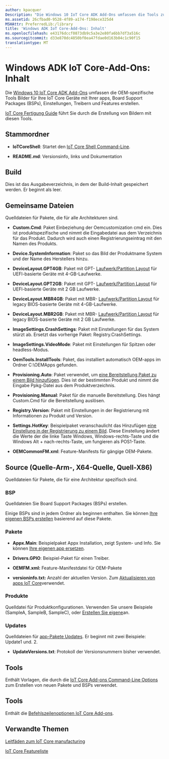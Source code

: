 ```yaml
---
author: kpacquer
Description: "Die Windows 10 IoT Core ADK Add-Ons umfassen die Tools zum Anpassen und erstellen Sie neue Bilder für Ihre Geräte mit der apps, Board Support Packages (BSPs), Treibern, und Windows-Features, die Sie auswählen und eine Beispielstruktur, die Sie verwenden können, um schnell neue Bilder zu erstellen."
ms.assetid: 26cfbad0-9528-4f89-a174-f198ece325d4
MSHAttr: PreferredLib:/library
title: 'Windows ADK IoT Core-Add-Ons: Inhalt'
ms.openlocfilehash: e43176dccf0873db9c5a3e2e80fa6bb7df3a516c
ms.sourcegitcommit: d33e870dc4850bf0ea47fdae0d163b04c1c90f15
translationtype: MT
---
```

# <a name="windows-adk-iot-core-add-ons-contents"></a>Windows ADK IoT Core-Add-Ons: Inhalt

Die [Windows 10 IoT Core ADK Add-Ons](http://go.microsoft.com/fwlink/?LinkId=735028) umfassen die OEM-spezifische Tools Bilder für Ihre IoT Core Geräte mit Ihrer apps, Board Support Packages (BSPs), Einstellungen, Treibern und Features erstellen.

[IoT Core Fertigung Guide](iot-core-manufacturing-guide.md) führt Sie durch die Erstellung von Bildern mit diesen Tools.

## <a name="span-idrootfolderspanroot-folder"></a><span id="Root_folder"></span>Stammordner

-   **IoTCoreShell**: Startet den [IoT Core Shell Command-Line](iot-core-adk-addons-command-line-options.md#iotcoreshell.cmd).

-   **README.md**: Versionsinfo, links und Dokumentation

## <a name="span-idbuildspanspan-idbuildspanspan-idbuildspanbuild"></a><span id="Build"></span><span id="build"></span><span id="BUILD"></span>Build
Dies ist das Ausgabeverzeichnis, in dem der Build-Inhalt gespeichert werden. Er beginnt als leer.

## <a name="span-idcommonfilesspanspan-idcommonfilesspanspan-idcommonfilesspancommon-files"></a><span id="Common_files"></span><span id="common_files"></span><span id="COMMON_FILES"></span>Gemeinsame Dateien

Quelldateien für Pakete, die für alle Architekturen sind.

-   **Custom.Cmd**: Paket Einbeziehung der Oemcustomization cmd ein. Dies ist produktspezifische und nimmt die Eingabedatei aus dem Verzeichnis für das Produkt. Dadurch wird auch einen Registrierungseintrag mit den Namen des Produkts.

-   **Device.SystemInformation**: Paket so das Bild der Produktname System und der Name des Herstellers hinzu.

-   **DeviceLayout.GPT4GB**: Paket mit GPT- [Laufwerk/Partition Layout](device-layout.md) für UEFI-basierte Geräte mit 4-GB-Laufwerke.

-   **DeviceLayout.GPT2GB**: Paket mit GPT- [Laufwerk/Partition Layout](device-layout.md) für UEFI-basierte Geräte mit 2 GB Laufwerke.

-   **DeviceLayout.MBR4GB**: Paket mit MBR- [Laufwerk/Partition Layout](device-layout.md) für legacy BIOS-basierte Geräte mit 4-GB-Laufwerke.

-   **DeviceLayout.MBR2GB**: Paket mit MBR- [Laufwerk/Partition Layout](device-layout.md) für legacy BIOS-basierte Geräte mit 2 GB Laufwerke.

-   **ImageSettings.CrashSettings**: Paket mit Einstellungen für das System stürzt ab. Ersetzt das vorherige Paket: Registry.CrashSettings.

-   **ImageSettings.VideoMode**: Paket mit Einstellungen für Spitzen oder headless-Modus.

-   **OemTools.InstallTools**: Paket, das installiert automatisch OEM-apps im Ordner C:\OEMApps gefunden.

-   **Provisioning.Auto**: Paket verwendet, um [eine Bereitstellung Paket zu einem Bild hinzufügen](add-a-provisioning-package-to-an-image.md). Dies ist der bestimmten Produkt und nimmt die Eingabe Ppkg-Datei aus dem Produktverzeichnis.

-   **Provisioning.Manual**: Paket für die manuelle Bereitstellung. Dies hängt Custom.Cmd für die Bereitstellung auslösen.

-   **Registry.Version**: Paket mit Einstellungen in der Registrierung mit Informationen zu Produkt und Version.

-   **Settings.HotKey**: Beispielpaket veranschaulicht das Hinzufügen [eine Einstellung in der Registrierung zu einem Bild](add-a-registry-setting-to-an-image.md). Diese Einstellung ändert die Werte der die linke Taste Windows, Windows-rechts-Taste und die Windows Alt + nach-rechts-Taste, um fungieren als POS1-Taste.

-   **OEMCommonFM.xml**: Feature-Manifests für gängige OEM-Pakete.


## <a name="span-idsourcespanspan-idsourcespanspan-idsourcespansource-source-arm-source-x64-source-x86"></a><span id="Source"></span><span id="source"></span><span id="SOURCE"></span>Source (Quelle-Arm-, X64-Quelle, Quell-X86)
 
Quelldateien für Pakete, die für eine Architektur spezifisch sind.

### <a name="span-idbspspanspan-idbspspanbsp"></a><span id="BSP"></span><span id="bsp"></span>BSP
Quelldateien Sie Board Support Packages (BSPs) erstellen. 

Einige BSPs sind in jedem Ordner als beginnen enthalten. Sie können [Ihre eigenen BSPs erstellen](create-a-new-bsp.md) basierend auf diese Pakete.

### <a name="span-idpackagesspanspan-idpackagesspanspan-idpackagesspanpackages"></a><span id="Packages"></span><span id="packages"></span><span id="PACKAGES"></span>Pakete

-   **Appx.Main**: Beispielpaket Appx Installation, zeigt System- und Info. Sie können [Ihre eigenen app ersetzen](deploy-your-app-with-a-standard-board.md).

-   **Drivers.GPIO**: Beispiel-Paket für einen Treiber.

-   **OEMFM.xml:** Feature-Manifestdatei für OEM-Pakete

-   **versioninfo.txt:** Anzahl der aktuellen Version. Zum [Aktualisieren von apps IoT Core](../../service/iot/updating-iot-core-apps.md)verwendet.

### <a name="span-idproductsspanspan-idproductsspanspan-idproductsspanproducts"></a><span id="Products"></span><span id="products"></span><span id="PRODUCTS"></span>Produkte

Quelldatei für Produktkonfigurationen. Verwenden Sie unsere Beispiele (SampleA, SampleB, SampleC), oder [Erstellen Sie eigene](iot-core-manufacturing-guide.md)an.

### <a name="span-idupdatesspanspan-idupdatesspanspan-idupdatesspanupdates"></a><span id="Updates"></span><span id="updates"></span><span id="UPDATES"></span>Updates

Quelldateien für [app-Pakete Updates](../../service/iot/updating-iot-core-apps.md). Er beginnt mit zwei Beispiele: Update1 und. 2.

-   **UpdateVersions.txt**: Protokoll der Versionsnummern bisher verwendet.

## <a name="span-idtemplatesspanspan-idtemplatesspanspan-idtemplatesspantools"></a><span id="Templates"></span><span id="templates"></span><span id="TEMPLATES"></span>Tools

Enthält Vorlagen, die durch die [IoT Core Add-ons Command-Line Options](iot-core-adk-addons-command-line-options.md) zum Erstellen von neuen Pakete und BSPs verwendet. 

## <a name="span-idtoolsspanspan-idtoolsspanspan-idtoolsspantools"></a><span id="Tools"></span><span id="tools"></span><span id="TOOLS"></span>Tools

Enthält die [Befehlszeilenoptionen IoT Core Add-ons](iot-core-adk-addons-command-line-options.md).

## <a name="span-idrelatedtopicsspanrelated-topics"></a><span id="related_topics"></span>Verwandte Themen

[Leitfäden zum IoT Core manufacturing](iot-core-manufacturing-guide.md)

[IoT Core Featureliste](iot-core-feature-list.md)


 

 



